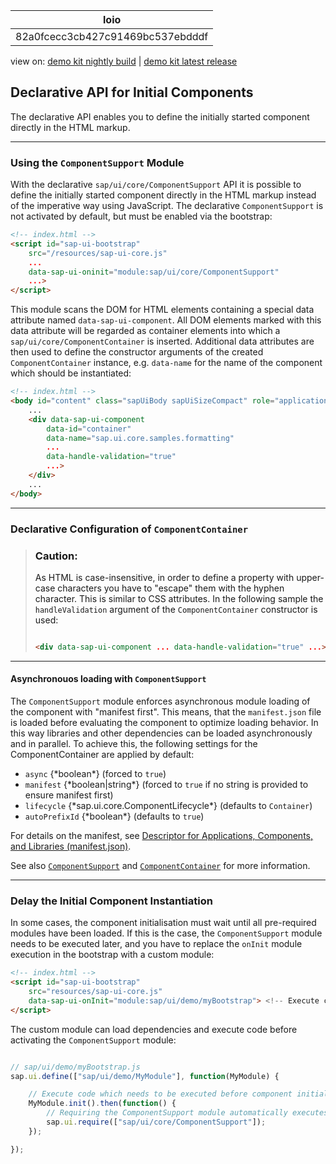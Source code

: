 <!-- loio82a0fcecc3cb427c91469bc537ebdddf -->

| loio |
| -----|
| 82a0fcecc3cb427c91469bc537ebdddf |

<div id="loio">

view on: [demo kit nightly build](https://openui5nightly.hana.ondemand.com/#/topic/82a0fcecc3cb427c91469bc537ebdddf) | [demo kit latest release](https://openui5.hana.ondemand.com/#/topic/82a0fcecc3cb427c91469bc537ebdddf)</div>

## Declarative API for Initial Components

The declarative API enables you to define the initially started component directly in the HTML markup.

***

<a name="loio82a0fcecc3cb427c91469bc537ebdddf__section_p1l_4by_jkb"/>

### Using the `ComponentSupport` Module

With the declarative `sap/ui/core/ComponentSupport` API it is possible to define the initially started component directly in the HTML markup instead of the imperative way using JavaScript. The declarative `ComponentSupport` is not activated by default, but must be enabled via the bootstrap:

```html
<!-- index.html -->
<script id="sap-ui-bootstrap"
    src="/resources/sap-ui-core.js"
    ...
    data-sap-ui-oninit="module:sap/ui/core/ComponentSupport"
    ...>
</script>
```

This module scans the DOM for HTML elements containing a special data attribute named `data-sap-ui-component`. All DOM elements marked with this data attribute will be regarded as container elements into which a `sap/ui/core/ComponentContainer` is inserted. Additional data attributes are then used to define the constructor arguments of the created `ComponentContainer` instance, e.g. `data-name` for the name of the component which should be instantiated:

```html
<!-- index.html -->
<body id="content" class="sapUiBody sapUiSizeCompact" role="application">
    ...
    <div data-sap-ui-component
        data-id="container"
        data-name="sap.ui.core.samples.formatting"
        ...
        data-handle-validation="true"
        ...>
    </div>
    ...
</body>
```

***

<a name="loio82a0fcecc3cb427c91469bc537ebdddf__section_tks_rby_jkb"/>

### Declarative Configuration of `ComponentContainer`

> ### Caution:  
> As HTML is case-insensitive, in order to define a property with upper-case characters you have to "escape" them with the hyphen character. This is similar to CSS attributes. In the following sample the `handleValidation` argument of the `ComponentContainer` constructor is used:
> 
> ```html
> 
> <div data-sap-ui-component ... data-handle-validation="true" ...></div>
> 
> ```

***

#### Asynchronouos loading with `ComponentSupport`

The `ComponentSupport` module enforces asynchronous module loading of the component with "manifest first". This means, that the `manifest.json` file is loaded before evaluating the component to optimize loading behavior. In this way libraries and other dependencies can be loaded asynchronously and in parallel. To achieve this, the following settings for the ComponentContainer are applied by default:

-   `async` \{\*boolean\*\} \(forced to `true`\)
-   `manifest` \{\*boolean|string\*\} \(forced to `true` if no string is provided to ensure manifest first\)
-   `lifecycle` \{\*sap.ui.core.ComponentLifecycle\*\} \(defaults to `Container`\)
-   `autoPrefixId` \{\*boolean\*\} \(defaults to `true`\)

For details on the manifest, see [Descriptor for Applications, Components, and Libraries \(manifest.json\)](Descriptor_for_Applications_Components_and_Libraries_manifest_json_be0cf40.md).

See also [ `ComponentSupport`](https://openui5.hana.ondemand.com/#/api/module:sap/ui/core/ComponentSupport) and [ `ComponentContainer`](https://openui5.hana.ondemand.com/#/api/sap.ui.core.ComponentContainer) for more information. 

***

<a name="loio82a0fcecc3cb427c91469bc537ebdddf__section_zmp_rwc_kkb"/>

### Delay the Initial Component Instantiation

In some cases, the component initialisation must wait until all pre-required modules have been loaded. If this is the case, the `ComponentSupport` module needs to be executed later, and you have to replace the `onInit` module execution in the bootstrap with a custom module:

```html
<!-- index.html -->
<script id="sap-ui-bootstrap"
    src="resources/sap-ui-core.js"
    data-sap-ui-onInit="module:sap/ui/demo/myBootstrap"> <!-- Execute custom module on init -->
</script>
```

The custom module can load dependencies and execute code before activating the `ComponentSupport` module:

```js

// sap/ui/demo/myBootstrap.js
sap.ui.define(["sap/ui/demo/MyModule"], function(MyModule) {

    // Execute code which needs to be executed before component initialization
    MyModule.init().then(function() {
        // Requiring the ComponentSupport module automatically executes the component initialisation for all declaratively defined components
        sap.ui.require(["sap/ui/core/ComponentSupport"]);
    });

});
```

